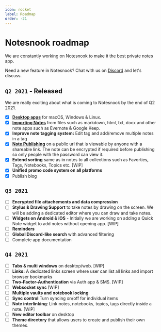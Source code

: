 ```yaml
---
icon: rocket
label: Roadmap
order: -21
---
```


# Notesnook roadmap

We are constantly working on Notesnook to make it the best private notes app.

Need a new feature in Notesnook? Chat with us on [Discord](https://discord.com/invite/5davZnhw3V) and let's discuss.

## `Q2 2021` - Released

We are really exciting about what is coming to Notesnook by the end of Q2 2021.

- [x] **[Desktop apps](https://github.com/streetwriters/notesnook/releases)** for macOS, Windows & Linux.
- [x] **[Importing Notes](https://importer.notesnook.com)** from files such as markdown, html, txt, docx and other note apps such as Evernote & Google Keep.
- [x] **Improve note tagging system:** Edit tag and add/remove multiple notes in a tag
- [x] **[Note Publishing](https://monograph.notesnook.com)** on a public url that is viewable by anyone with a shareable link. The note can be encrypted if required before publishing so only people with the password can view it.
- [x] **Extend sorting** same as in notes to all collections such as Favorties, Tags, Notebooks, Topics etc. [WIP]
- [x] **Unified promo code system on all platforms**
- [x] Publish blog

## `Q3 2021`

- [ ] **Encrypted file attachements and data compression**
- [ ] **Stylus & Drawing Support** to take notes by drawing on the screen. We will be adding a dedicated editor where you can draw and take notes.
- [ ] **Widgets on Android & iOS** - Initially we are working on adding a Quick Note widget to add notes without opening app. [WIP]
- [ ] **Reminders**
- [ ] **Global Discord-like search** with advanced filtering
- [ ] Complete app documentation

## `Q4 2021`

- [ ] **Tabs & multi windows** on desktop/web. [WIP]
- [ ] **Links:** A dedicated links screen where user can list all links and import browser bookmarks
- [ ] **Two-Factor-Authentication** via Auth app & SMS. [WIP]
- [ ] **Websocket sync** [WIP]
- [ ] **Multiple vaults and notebook locking**
- [ ] **Sync control** Turn syncing on/off for individual items
- [ ] **Note interlinking**: Link notes, notebooks, topics, tags directly inside a note. [WIP]
- [ ] **New editor toolbar** on desktop
- [ ] **Theme directory** that allows users to create and publish their own themes.
